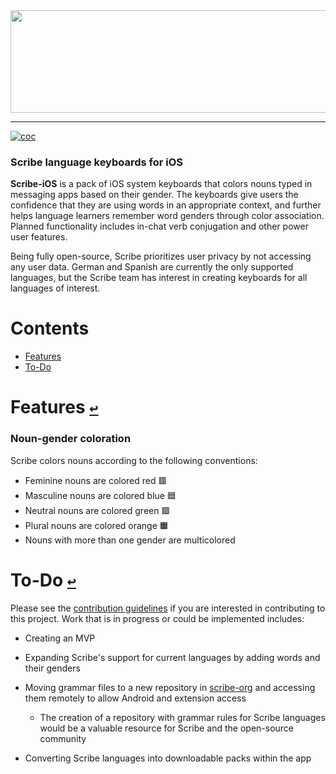 <div align="center">
  <a href="https://github.com/scribe-org/Scribe-iOS"><img src="https://github.com/scribe-org/Scribe-iOS/blob/main/Resources/Scribe-iOS_logo_transparent.png" width=612 height=164></a>
</div>

---

<!--
[![license](https://img.shields.io/github/license/scribe-org/Scribe-iOS.svg)](https://github.com/scribe-org/Scribe-iOS/blob/main/LICENSE.txt)
-->

[![coc](https://img.shields.io/badge/coc-Contributor%20Covenant-ff69b4.svg)](https://github.com/scribe-org/Scribe-iOS/blob/main/.github/CODE_OF_CONDUCT.md)

### Scribe language keyboards for iOS

**Scribe-iOS** is a pack of iOS system keyboards that colors nouns typed in messaging apps based on their gender. The keyboards give users the confidence that they are using words in an appropriate context, and further helps language learners remember word genders through color association. Planned functionality includes in-chat verb conjugation and other power user features.

Being fully open-source, Scribe prioritizes user privacy by not accessing any user data. German and Spanish are currently the only supported languages, but the Scribe team has interest in creating keyboards for all languages of interest.

# **Contents**<a id="contents"></a>

- [Features](#features)
- [To-Do](#to-do)

# Features [`↩`](#contents) <a id="features"></a>

### Noun-gender coloration

Scribe colors nouns according to the following conventions:

- Feminine nouns are colored red 🟥
- Masculine nouns are colored blue 🟦
- Neutral nouns are colored green 🟩
- Plural nouns are colored orange 🟧
- Nouns with more than one gender are multicolored

# To-Do [`↩`](#contents) <a id="to-do"></a>

Please see the [contribution guidelines](https://github.com/scribe-org/Scribe-iOS/blob/main/.github/CONTRIBUTING.md) if you are interested in contributing to this project. Work that is in progress or could be implemented includes:

- Creating an MVP

- Expanding Scribe's support for current languages by adding words and their genders

<!--

- Adding support for more languages to Scribe-iOS [(see issues)](https://github.com/scribe-org/Scribe-iOS/issues)

- Planning the potential implementation of a verb conjugation command (see issue)

  - Example: typing /fps chosen_infinitive could conjugate the verb to first person singular

- Planning the potential implementation of a plural command (see issue)

  - Example: typing /pl chosen_noun could provide the plural for the noun

- Adding iPadOS specific functionality (see issue)

- Add dark mode functionality (see issue)

-->

- Moving grammar files to a new repository in [scribe-org](https://github.com/scribe-org) and accessing them remotely to allow Android and extension access

  - The creation of a repository with grammar rules for Scribe languages would be a valuable resource for Scribe and the open-source community

- Converting Scribe languages into downloadable packs within the app
